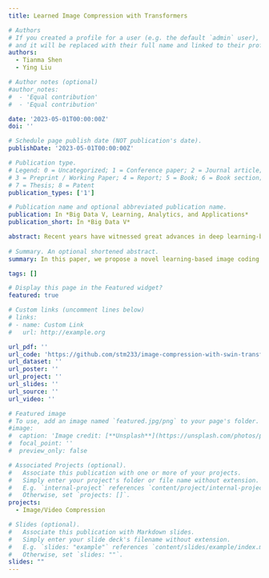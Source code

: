 ```yaml
---
title: Learned Image Compression with Transformers

# Authors
# If you created a profile for a user (e.g. the default `admin` user), write the username (folder name) here
# and it will be replaced with their full name and linked to their profile.
authors:
  - Tianma Shen
  - Ying Liu

# Author notes (optional)
#author_notes:
#  - 'Equal contribution'
#  - 'Equal contribution'

date: '2023-05-01T00:00:00Z'
doi: ''

# Schedule page publish date (NOT publication's date).
publishDate: '2023-05-01T00:00:00Z'

# Publication type.
# Legend: 0 = Uncategorized; 1 = Conference paper; 2 = Journal article;
# 3 = Preprint / Working Paper; 4 = Report; 5 = Book; 6 = Book section;
# 7 = Thesis; 8 = Patent
publication_types: ['1']

# Publication name and optional abbreviated publication name.
publication: In *Big Data V, Learning, Analytics, and Applications*
publication_short: In *Big Data V*

abstract: Recent years have witnessed great advances in deep learning-based image compression, also known as learned image compression. An accurate entropy model is essential in learned image compression, since it can compress high-quality images with a lower bit rate. Current learned image compression schemes developed entropy models using context models and hyperpriors. Context models utilize local correlations within latent representations for better probability distribution approximation, while hyperpriors provide side information to estimate distribution parameters. Most recently, several transformer-based learned image compression algorithms have emerged and achieved state-of-the-art rate distortion performances, surpassing existing convolutional neural network (CNN)-based learned image compression and traditional image compression. Transformers are better at modeling long-distance dependencies and extracting global features than CNNs. However, the research of transformer-based image compression is still in its early stage. In this work, we propose a novel transformer-based learned image compression model. It adopts transformer structures in the main image encoder and decoder and in the context model. In particular, we propose a transformer-based spatial-channel auto-regressive context model. Encoded latent-space features are split into spatial-channel chunks, which are entropy encoded sequentially in a channel-first order, followed by a 2D zigzag spatial order, conditioned on previously decoded feature chunks. To reduce the computational complexity, we also adopt a sliding window to restrict the number of chunks participating in the entropy model. Experimental studies on public image compression datasets demonstrate that our proposed transformer-based learned image codec outperforms traditional image compression and existing learned image compression models visually and quantitatively.
  
# Summary. An optional shortened abstract.
summary: In this paper, we propose a novel learning-based image coding system using transformer structures. Our context model codes latent representations in a channel-first order, followed by a 2D zigzag spatial order. Along with transformer structures, such context model more effectively extracts contextual information for better entropy coding. Further, we propose a transformer-based latent residual cross-attention prediction (LRCP) module to reduce the quantization error.  Compared to existing learned image compression approaches and traditional image compression methods, our proposed model achieved significantly better perceptual quality and RD performance. 

tags: []

# Display this page in the Featured widget?
featured: true

# Custom links (uncomment lines below)
# links:
# - name: Custom Link
#   url: http://example.org

url_pdf: ''
url_code: 'https://github.com/stm233/image-compression-with-swin-transformer'
url_dataset: ''
url_poster: ''
url_project: ''
url_slides: ''
url_source: ''
url_video: ''

# Featured image
# To use, add an image named `featured.jpg/png` to your page's folder.
#image:
#  caption: 'Image credit: [**Unsplash**](https://unsplash.com/photos/pLCdAaMFLTE)'
#  focal_point: ''
#  preview_only: false

# Associated Projects (optional).
#   Associate this publication with one or more of your projects.
#   Simply enter your project's folder or file name without extension.
#   E.g. `internal-project` references `content/project/internal-project/index.md`.
#   Otherwise, set `projects: []`.
projects:
  - Image/Video Compression

# Slides (optional).
#   Associate this publication with Markdown slides.
#   Simply enter your slide deck's filename without extension.
#   E.g. `slides: "example"` references `content/slides/example/index.md`.
#   Otherwise, set `slides: ""`.
slides: ""
---
```


